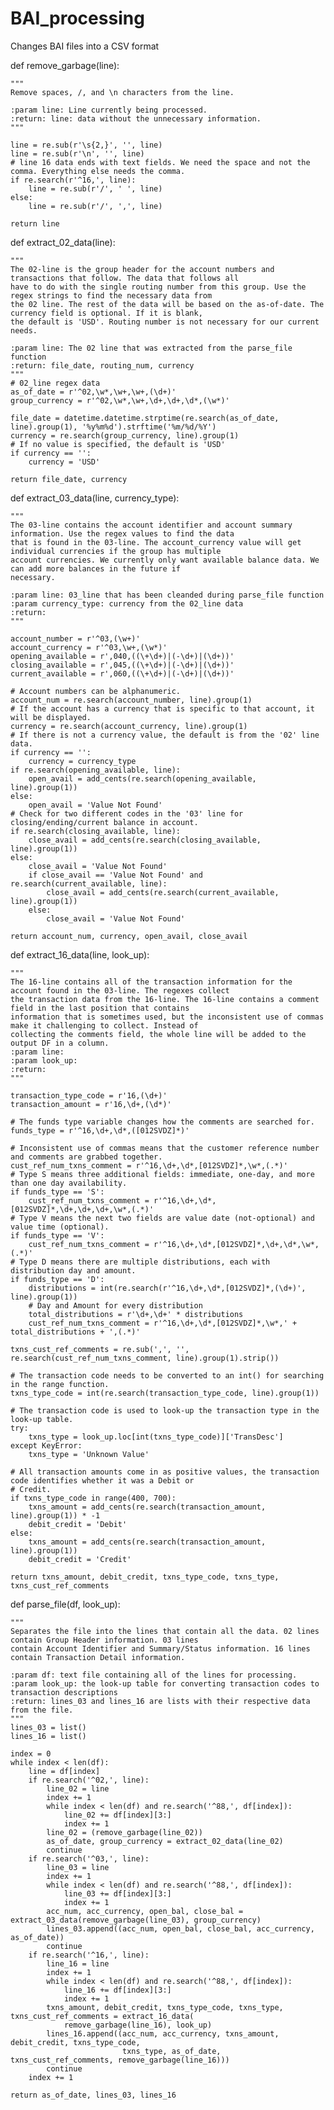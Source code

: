 # BAI_processing
Changes BAI files into a CSV format

def remove_garbage(line):

    """
    Remove spaces, /, and \n characters from the line.

    :param line: Line currently being processed.
    :return: line: data without the unnecessary information.
    """

    line = re.sub(r'\s{2,}', '', line)
    line = re.sub(r'\n', '', line)
    # line 16 data ends with text fields. We need the space and not the comma. Everything else needs the comma.
    if re.search(r'^16,', line):
        line = re.sub(r'/', ' ', line)
    else:
        line = re.sub(r'/', ',', line)

    return line


def extract_02_data(line):

    """
    The 02-line is the group header for the account numbers and transactions that follow. The data that follows all
    have to do with the single routing number from this group. Use the regex strings to find the necessary data from
    the 02 line. The rest of the data will be based on the as-of-date. The currency field is optional. If it is blank,
    the default is 'USD'. Routing number is not necessary for our current needs.

    :param line: The 02 line that was extracted from the parse_file function
    :return: file_date, routing_num, currency
    """
    # 02_line regex data
    as_of_date = r'^02,\w*,\w+,\w+,(\d+)'
    group_currency = r'^02,\w*,\w+,\d+,\d+,\d*,(\w*)'

    file_date = datetime.datetime.strptime(re.search(as_of_date, line).group(1), '%y%m%d').strftime('%m/%d/%Y')
    currency = re.search(group_currency, line).group(1)
    # If no value is specified, the default is 'USD'
    if currency == '':
        currency = 'USD'

    return file_date, currency

def extract_03_data(line, currency_type):

    """
    The 03-line contains the account identifier and account summary information. Use the regex values to find the data
    that is found in the 03-line. The account_currency value will get individual currencies if the group has multiple
    account currencies. We currently only want available balance data. We can add more balances in the future if
    necessary.

    :param line: 03_line that has been cleanded during parse_file function
    :param currency_type: currency from the 02_line data
    :return:
    """

    account_number = r'^03,(\w+)'
    account_currency = r'^03,\w+,(\w*)'
    opening_available = r',040,((\+\d+)|(-\d+)|(\d+))'
    closing_available = r',045,((\+\d+)|(-\d+)|(\d+))'
    current_available = r',060,((\+\d+)|(-\d+)|(\d+))'

    # Account numbers can be alphanumeric.
    account_num = re.search(account_number, line).group(1)
    # If the account has a currency that is specific to that account, it will be displayed.
    currency = re.search(account_currency, line).group(1)
    # If there is not a currency value, the default is from the '02' line data.
    if currency == '':
        currency = currency_type
    if re.search(opening_available, line):
        open_avail = add_cents(re.search(opening_available, line).group(1))
    else:
        open_avail = 'Value Not Found'
    # Check for two different codes in the '03' line for closing/ending/current balance in account.
    if re.search(closing_available, line):
        close_avail = add_cents(re.search(closing_available, line).group(1))
    else:
        close_avail = 'Value Not Found'
        if close_avail == 'Value Not Found' and re.search(current_available, line):
            close_avail = add_cents(re.search(current_available, line).group(1))
        else:
            close_avail = 'Value Not Found'

    return account_num, currency, open_avail, close_avail


def extract_16_data(line, look_up):

    """
    The 16-line contains all of the transaction information for the account found in the 03-line. The regexes collect
    the transaction data from the 16-line. The 16-line contains a comment field in the last position that contains
    information that is sometimes used, but the inconsistent use of commas make it challenging to collect. Instead of
    collecting the comments field, the whole line will be added to the output DF in a column.
    :param line:
    :param look_up:
    :return:
    """

    transaction_type_code = r'16,(\d+)'
    transaction_amount = r'16,\d+,(\d*)'

    # The funds type variable changes how the comments are searched for.
    funds_type = r'^16,\d+,\d*,([012SVDZ]*)'

    # Inconsistent use of commas means that the customer reference number and comments are grabbed together.
    cust_ref_num_txns_comment = r'^16,\d+,\d*,[012SVDZ]*,\w*,(.*)'
    # Type S means three additional fields: immediate, one-day, and more than one day availability.
    if funds_type == 'S':
        cust_ref_num_txns_comment = r'^16,\d+,\d*,[012SVDZ]*,\d+,\d+,\d+,\w*,(.*)'
    # Type V means the next two fields are value date (not-optional) and value time (optional).
    if funds_type == 'V':
        cust_ref_num_txns_comment = r'^16,\d+,\d*,[012SVDZ]*,\d+,\d*,\w*,(.*)'
    # Type D means there are multiple distributions, each with distribution day and amount.
    if funds_type == 'D':
        distributions = int(re.search(r'^16,\d+,\d*,[012SVDZ]*,(\d+)', line).group(1))
        # Day and Amount for every distribution
        total_distributions = r'\d+,\d+' * distributions
        cust_ref_num_txns_comment = r'^16,\d+,\d*,[012SVDZ]*,\w*,' + total_distributions + ',(.*)'

    txns_cust_ref_comments = re.sub(',', '', re.search(cust_ref_num_txns_comment, line).group(1).strip())

    # The transaction code needs to be converted to an int() for searching in the range function.
    txns_type_code = int(re.search(transaction_type_code, line).group(1))

    # The transaction code is used to look-up the transaction type in the look-up table.
    try:
        txns_type = look_up.loc[int(txns_type_code)]['TransDesc']
    except KeyError:
        txns_type = 'Unknown Value'

    # All transaction amounts come in as positive values, the transaction code identifies whether it was a Debit or
    # Credit.
    if txns_type_code in range(400, 700):
        txns_amount = add_cents(re.search(transaction_amount, line).group(1)) * -1
        debit_credit = 'Debit'
    else:
        txns_amount = add_cents(re.search(transaction_amount, line).group(1))
        debit_credit = 'Credit'

    return txns_amount, debit_credit, txns_type_code, txns_type, txns_cust_ref_comments


def parse_file(df, look_up):

    """
    Separates the file into the lines that contain all the data. 02 lines contain Group Header information. 03 lines
    contain Account Identifier and Summary/Status information. 16 lines contain Transaction Detail information.

    :param df: text file containing all of the lines for processing.
    :param look_up: the look-up table for converting transaction codes to transaction descriptions
    :return: lines_03 and lines_16 are lists with their respective data from the file.
    """
    lines_03 = list()
    lines_16 = list()

    index = 0
    while index < len(df):
        line = df[index]
        if re.search('^02,', line):
            line_02 = line
            index += 1
            while index < len(df) and re.search('^88,', df[index]):
                line_02 += df[index][3:]
                index += 1
            line_02 = (remove_garbage(line_02))
            as_of_date, group_currency = extract_02_data(line_02)
            continue
        if re.search('^03,', line):
            line_03 = line
            index += 1
            while index < len(df) and re.search('^88,', df[index]):
                line_03 += df[index][3:]
                index += 1
            acc_num, acc_currency, open_bal, close_bal = extract_03_data(remove_garbage(line_03), group_currency)
            lines_03.append((acc_num, open_bal, close_bal, acc_currency, as_of_date))
            continue
        if re.search('^16,', line):
            line_16 = line
            index += 1
            while index < len(df) and re.search('^88,', df[index]):
                line_16 += df[index][3:]
                index += 1
            txns_amount, debit_credit, txns_type_code, txns_type, txns_cust_ref_comments = extract_16_data(
                remove_garbage(line_16), look_up)
            lines_16.append((acc_num, acc_currency, txns_amount, debit_credit, txns_type_code,
                             txns_type, as_of_date, txns_cust_ref_comments, remove_garbage(line_16)))
            continue
        index += 1

    return as_of_date, lines_03, lines_16
